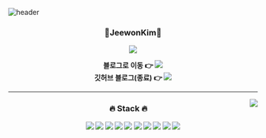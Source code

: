 ![header](https://capsule-render.vercel.app/api?type=waving&color=gradient&height=300&section=header&text=wldnjd2&fontAlignY=40&fontSize=100&desc=&descAlignY=65&animation=twinkling)


<div align="center">


<h3><b>🐣JeewonKim🐥</h3>

<!--방문자 수. 조회-->
<a href="https://github.com/wldnjd2"><img src="https://hits.seeyoufarm.com/api/count/incr/badge.svg?url=https%3A%2F%2Fgithub.com%2Fwldnjd2&count_bg=%23000000&title_bg=%23000000&icon=github.svg&icon_color=%23E7E7E7&title=GitHub&edge_flat=false)"/></a>



<!--Tistory blog-->
<div>
    블로그로 이동 👉
    <a href="https://wldnjd2.tistory.com/">
    <img src="https://img.shields.io/badge/TechBlog-EA4AAA?style=flat-square&logo=GitHubBlog&logoColor=white"/></a>
</div>
    
<!-- GitHub blog -->
<div>
    깃허브 블로그(종료) 👉
    <a href="https://wldnjd2.github.io/">
    <img src="https://img.shields.io/badge/TechBlog-9ba0a8?style=flat-square&logo=TechBlog&logoColor=white"/></a>
    <br>
<div>


---
<img align= "right"  src ="https://github-readme-stats.vercel.app/api?username=wldnjd2&show_icons=true"/>

<h3>🔥 Stack 🔥</h3>

<!-- python -->
<img src="https://img.shields.io/badge/Python-3776AB?style=flat-square&logo=Python&logoColor=white"/>
<!-- Plotly -->
<img src="https://img.shields.io/badge/Plotly-3F4F75?style=flat-square&logo=Plotly&logoColor=white"/>
<!-- Java -->
<img src="https://img.shields.io/badge/Java-007396?style=flat-square&logo=Java&logoColor=white"/>
<!-- JavaScript -->
<img src="https://img.shields.io/badge/JavaScript-F7DF1E?style=flat-square&logo=JavaScript&logoColor=white"/>
<!-- jQuery -->
<img src="https://img.shields.io/badge/jQuery-0769AD?style=flat-square&logo=jQuery&logoColor=white"/>
<!-- HTML5 -->
<img src="https://img.shields.io/badge/HTML5-E34F26?style=flat-square&logo=html5&logoColor=white"/>
<!-- CSS3 -->
<img src="https://img.shields.io/badge/CSS3-1572B6?style=flat-square&logo=css3&logoColor=white"/>
<!-- MySQL -->
<img src="https://img.shields.io/badge/MySQL-4479A1?style=flat-square&logo=MySQL&logoColor=white"/>
<!-- Oracle -->
<img src="https://img.shields.io/badge/Oracle-F80000?style=flat-square&logo=Oracle&logoColor=white"/>
<!-- PostgreSQL -->
<img src="https://img.shields.io/badge/PostgreSQL-4169E1?style=flat-square&logo=PostgreSQL&logoColor=white"/>










